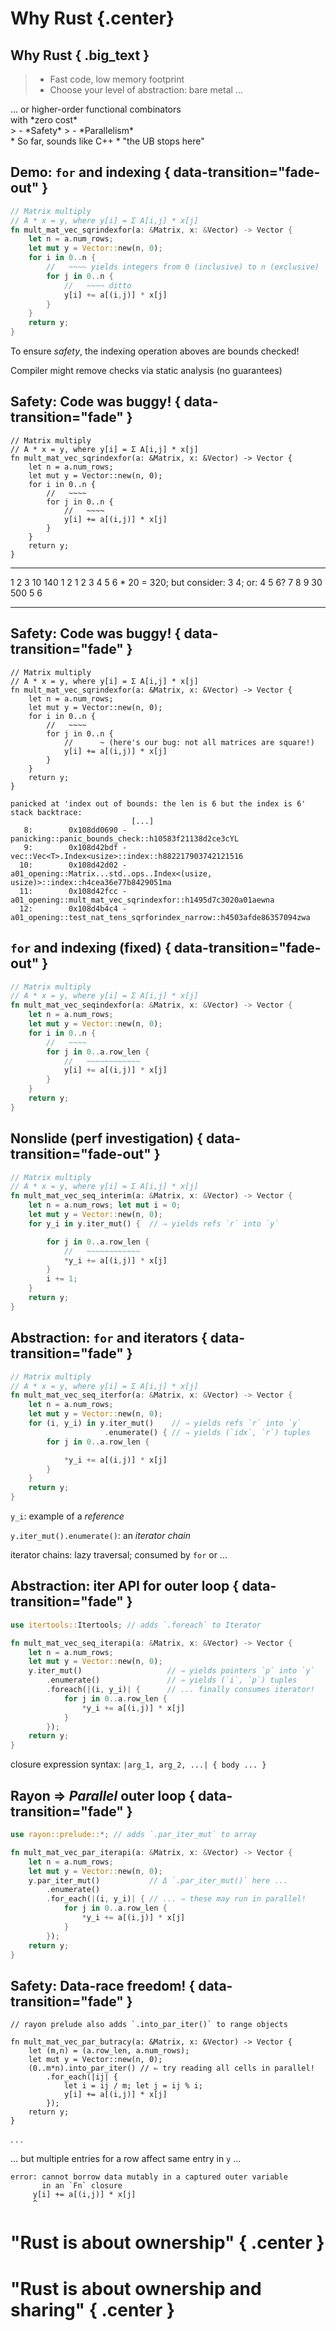 # Why Rust {.center}

## Why Rust { .big_text }

> - Fast code, low memory footprint
> - Choose your level of abstraction: bare metal ...
  <div class="fragment">... or higher-order functional combinators</div>
  <div class="fragment">with *zero cost*</div>
> - *Safety*
> - *Parallelism*

<div class="notes">
 * So far, sounds like C++
 * "the UB stops here"
</div>

<!-- Abstract Demo Support Code

```rust
#[derive(Clone, PartialEq, Eq, Debug)]
pub struct Matrix {
    num_rows: usize, row_len: usize, data: Vec<i32>,
}

#[derive(Clone, PartialEq, Eq, Debug)]
pub struct Vector {
    data: Vec<i32>,
}
impl Vector {
    pub fn new(n: usize, init: i32) -> Vector { Vector { data: vec![init; n] } }
    pub fn iter(&self) -> ::std::slice::Iter<i32> { self.data.iter() }
    pub fn iter_mut(&mut self) -> ::std::slice::IterMut<i32> { self.data.iter_mut() }
    pub fn par_iter_mut(&mut self) -> ::rayon::par_iter::slice_mut::SliceIterMut<i32> { self.data.par_iter_mut() }
}

pub struct Rows<'a> { row_len: usize, remain: &'a [i32], }

impl<'a> ::std::iter::Iterator for Rows<'a>{
    type Item = &'a [i32];
    #[inline]
    fn next(&mut self) -> Option<&'a [i32]> {
        if self.row_len > self.remain.len() {
            debug_assert_eq!(self.remain.len(), 0);
            return None;
        }
        let (pre, post) = self.remain.split_at(self.row_len);
        self.remain = post;
        return Some(pre);
    }
}

impl Matrix {
    #[inline]
    pub fn row(&self, i: usize) -> &[i32] {
        let offset = i * self.row_len;
        &self.data[offset..(offset + self.row_len)]
    }

    #[inline]
    pub fn rows(&self) -> Rows {
        debug_assert_eq!(self.data.len() % self.row_len, 0);
        Rows { row_len: self.row_len, remain: &self.data[..] }
    }
}

impl ::std::ops::Index<(usize)> for Vector {
    type Output = i32;
    fn index(&self, i: usize) -> &i32 { &self.data[i] }
}
impl ::std::ops::IndexMut<(usize)> for Vector {
    fn index_mut(&mut self, i: usize) -> &mut i32 { &mut self.data[i] }
}
impl ::std::ops::Index<(usize, usize)> for Matrix {
    type Output = i32;
    fn index(&self, (i,j): (usize, usize)) -> &i32 { &self.data[i*self.row_len + j] }
}
```
-->

## Demo: `for` and indexing { data-transition="fade-out" }

```rust
// Matrix multiply
// A * x = y, where y[i] = Σ A[i,j] * x[j]
fn mult_mat_vec_sqrindexfor(a: &Matrix, x: &Vector) -> Vector {
    let n = a.num_rows;
    let mut y = Vector::new(n, 0);
    for i in 0..n {
        //   ~~~~ yields integers from 0 (inclusive) to n (exclusive)
        for j in 0..n {
            //   ~~~~ ditto
            y[i] += a[(i,j)] * x[j]
        }
    }
    return y;
}
```

<!--
----- - -- - ---
1 2 3   10   140
4 5 6 * 20 = 320
7 8 9   30   500
----- - -- - ---
-->


To ensure *safety*, the indexing operation aboves are bounds checked!

Compiler might remove checks via static analysis (no guarantees)

## Safety: Code was buggy! { data-transition="fade" }

``` {.rust}
// Matrix multiply
// A * x = y, where y[i] = Σ A[i,j] * x[j]
fn mult_mat_vec_sqrindexfor(a: &Matrix, x: &Vector) -> Vector {
    let n = a.num_rows;
    let mut y = Vector::new(n, 0);
    for i in 0..n {
        //   ~~~~
        for j in 0..n {
            //   ~~~~
            y[i] += a[(i,j)] * x[j]
        }
    }
    return y;
}
```

- - - - -- - ----  -------------  - -- --  - - --
1 2 3   10   140                  1 2      1 2 3
4 5 6 * 20 = 320;  but consider:  3 4; or: 4 5 6?
7 8 9   30   500                  5 6
- - - - -- - ----  -------------  - -- --  - - --

## Safety: Code was buggy! { data-transition="fade" }

``` {.rust}
// Matrix multiply
// A * x = y, where y[i] = Σ A[i,j] * x[j]
fn mult_mat_vec_sqrindexfor(a: &Matrix, x: &Vector) -> Vector {
    let n = a.num_rows;
    let mut y = Vector::new(n, 0);
    for i in 0..n {
        //   ~~~~
        for j in 0..n {
            //      ~ (here's our bug: not all matrices are square!)
            y[i] += a[(i,j)] * x[j]
        }
    }
    return y;
}
```

```
panicked at 'index out of bounds: the len is 6 but the index is 6'
stack backtrace:
                           [...]
   8:        0x108dd0690 - panicking::panic_bounds_check::h10583f21138d2ce3cYL
   9:        0x108d42bdf - vec::Vec<T>.Index<usize>::index::h882217903742121516
  10:        0x108d42d02 - a01_opening::Matrix...std..ops..Index<(usize, usize)>::index::h4cea36e77b8429051ma
  11:        0x108d42fcc - a01_opening::mult_mat_vec_sqrindexfor::h1495d7c3020a01aewna
  12:        0x108d4b4c4 - a01_opening::test_nat_tens_sqrforindex_narrow::h4503afde86357094zwa
```

## `for` and indexing (fixed) { data-transition="fade-out" }


```rust
// Matrix multiply
// A * x = y, where y[i] = Σ A[i,j] * x[j]
fn mult_mat_vec_seqindexfor(a: &Matrix, x: &Vector) -> Vector {
    let n = a.num_rows;
    let mut y = Vector::new(n, 0);
    for i in 0..n {
        //   ~~~~
        for j in 0..a.row_len {
            //   ~~~~~~~~~~~~
            y[i] += a[(i,j)] * x[j]
        }
    }
    return y;
}
```

## Nonslide (perf investigation)  { data-transition="fade-out" }

```rust
// Matrix multiply
// A * x = y, where y[i] = Σ A[i,j] * x[j]
fn mult_mat_vec_seq_interim(a: &Matrix, x: &Vector) -> Vector {
    let n = a.num_rows; let mut i = 0;
    let mut y = Vector::new(n, 0);
    for y_i in y.iter_mut() {  // ⇒ yields refs `r` into `y`

        for j in 0..a.row_len {
            //   ~~~~~~~~~~~~
            *y_i += a[(i,j)] * x[j]
        }
        i += 1;
    }
    return y;
}
```

## Abstraction: `for` and iterators { data-transition="fade" }

```rust
// Matrix multiply
// A * x = y, where y[i] = Σ A[i,j] * x[j]
fn mult_mat_vec_seq_iterfor(a: &Matrix, x: &Vector) -> Vector {
    let n = a.num_rows;
    let mut y = Vector::new(n, 0);
    for (i, y_i) in y.iter_mut()    // ⇒ yields refs `r` into `y`
                     .enumerate() { // ⇒ yields (`idx`, `r`) tuples
        for j in 0..a.row_len {

            *y_i += a[(i,j)] * x[j]
        }
    }
    return y;
}
```

`y_i`: example of a *reference*

`y.iter_mut().enumerate()`: an *iterator chain*

iterator chains: lazy traversal; consumed by `for` or ...

<!-- (removing note about indexing, b/c benchmarks are not supporting point)

No indexing ⇒ No checks!

(assuming `a.rows()` is implemented well.)
-->

## Abstraction: iter API for outer loop { data-transition="fade" }
```rust
use itertools::Itertools; // adds `.foreach` to Iterator

fn mult_mat_vec_seq_iterapi(a: &Matrix, x: &Vector) -> Vector {
    let n = a.num_rows;
    let mut y = Vector::new(n, 0);
    y.iter_mut()                   // ⇒ yields pointers `p` into `y`
        .enumerate()               // ⇒ yields (`i`, `p`) tuples
        .foreach(|(i, y_i)| {      // ... finally consumes iterator!
            for j in 0..a.row_len {
                *y_i += a[(i,j)] * x[j]
            }
        });
    return y;
}
```

closure expression syntax: `|arg_1, arg_2, ...| { body ... }`

## Rayon ⇒ *Parallel* outer loop  { data-transition="fade" }
```rust
use rayon::prelude::*; // adds `.par_iter_mut` to array

fn mult_mat_vec_par_iterapi(a: &Matrix, x: &Vector) -> Vector {
    let n = a.num_rows;
    let mut y = Vector::new(n, 0);
    y.par_iter_mut()           // Δ `.par_iter_mut()` here ...
        .enumerate()
        .for_each(|(i, y_i)| { // ... ⇒ these may run in parallel!
            for j in 0..a.row_len {
                *y_i += a[(i,j)] * x[j]
            }
        });
    return y;
}
```

## Safety: Data-race freedom! { data-transition="fade" }

``` {.rust .compile_error}
// rayon prelude also adds `.into_par_iter()` to range objects

fn mult_mat_vec_par_butracy(a: &Matrix, x: &Vector) -> Vector {
    let (m,n) = (a.row_len, a.num_rows);
    let mut y = Vector::new(n, 0);
    (0..m*n).into_par_iter() // ⇐ try reading all cells in parallel!
        .for_each(|ij| {
            let i = ij / m; let j = ij % i;
            y[i] += a[(i,j)] * x[j]
        });
    return y;
}
```

. . .

... but multiple entries for a row affect same entry in `y` ...


``` {.fragment .compile_error}
error: cannot borrow data mutably in a captured outer variable
       in an `Fn` closure
     y[i] += a[(i,j)] * x[j]
     ^
```

<!-- test code

```rust
#[cfg(test)]
fn nat_mat() -> Matrix {
    Matrix { num_rows: 3, row_len: 3,
             data: vec![1,2,3,
                        4,5,6,
                        7,8,9] }
}

#[cfg(test)]
fn nat_mat_narrow() -> Matrix {
    Matrix { num_rows: 3, row_len: 2,
             data: vec![1,2,
                        3,4,
                        5,6] }
}

#[cfg(test)]
fn nat_mat_stout() -> Matrix {
    Matrix { num_rows: 2, row_len: 3,
             data: vec![1,2,3,
                        4,5,6] }
}

#[cfg(test)]
fn tens_vec() -> Vector { Vector { data: vec![10,20,30] } }

#[cfg(test)]
fn big_mat() -> Matrix {
    Matrix { num_rows: 1000, row_len: 1000,
             data: vec![10; 1000000] }
}

#[cfg(test)]
fn big_tens_vec() -> Vector { Vector { data: vec![10; 1000] } }

#[cfg(test)]
fn expect_nat_tens() -> Vector {
    Vector { data: vec![1*10 + 2*20 + 3*30,
                        4*10 + 5*20 + 6*30,
                        7*10 + 8*20 + 9*30] }
}

#[cfg(test)]
fn expect_narrow_tens() -> Vector {
    Vector { data: vec![1*10 + 2*20,
                        3*10 + 4*20,
                        5*10 + 6*20] }
}

#[cfg(test)]
fn expect_stout_tens() -> Vector {
    Vector { data: vec![1*10 + 2*20 + 3*30,
                        4*10 + 5*20 + 6*30] }
}

#[test]
fn test_nat_tens_sqrforindex() {
    assert_eq!(mult_mat_vec_sqrindexfor(&nat_mat(), &tens_vec()),
               expect_nat_tens());
}

#[should_panic]
#[test]
fn test_nat_tens_sqrforindex_narrow() {
    assert_eq!(mult_mat_vec_sqrindexfor(&nat_mat_narrow(), &tens_vec()),
               expect_narrow_tens());
}

#[should_panic]
#[test]
fn test_nat_tens_sqrforindex_stout() {
    assert_eq!(mult_mat_vec_sqrindexfor(&nat_mat_stout(), &tens_vec()),
               expect_stout_tens());
}

#[test]
fn test_nat_tens_seq_forindex() {
    assert_eq!(mult_mat_vec_seqindexfor(&nat_mat(), &tens_vec()),
               expect_nat_tens());
}

#[test]
fn test_nat_tens_seq_forindex_narrow() {
    assert_eq!(mult_mat_vec_seqindexfor(&nat_mat_narrow(), &tens_vec()),
               expect_narrow_tens());
}

#[test]
fn test_nat_tens_seq_forindex_stout() {
    assert_eq!(mult_mat_vec_seqindexfor(&nat_mat_stout(), &tens_vec()),
               expect_stout_tens());
}

#[test]
fn test_nat_tens_seq_interim() {
    assert_eq!(mult_mat_vec_seq_interim(&nat_mat(), &tens_vec()),
               expect_nat_tens());
}

#[test]
fn test_nat_tens_seq_foriter() {
    assert_eq!(mult_mat_vec_seq_iterfor(&nat_mat(), &tens_vec()),
               expect_nat_tens());
}

#[test]
fn test_nat_tens_seq_iter() {
    assert_eq!(mult_mat_vec_seq_iterapi(&nat_mat(), &tens_vec()),
               expect_nat_tens());
}

#[test]
fn test_nat_tens_par_iter() {
    assert_eq!(mult_mat_vec_par_iterapi(&nat_mat(), &tens_vec()),
               expect_nat_tens());
}

#[bench]
fn bench_seq_forindex(b: &mut ::test::Bencher) {
    let m = &big_mat(); let v = &big_tens_vec();
    b.iter(|| mult_mat_vec_seqindexfor(m, v));
}

#[bench]
fn bench_seq_interim(b: &mut ::test::Bencher) {
    let m = &big_mat(); let v = &big_tens_vec();
    b.iter(|| mult_mat_vec_seq_interim(m, v));
}

#[bench]
fn bench_seq_foriter(b: &mut ::test::Bencher) {
    let m = &big_mat(); let v = &big_tens_vec();
    b.iter(|| mult_mat_vec_seq_iterfor(m, v));
}

#[bench]
fn bench_seq_iter(b: &mut ::test::Bencher) {
    let m = &big_mat(); let v = &big_tens_vec();
    b.iter(|| mult_mat_vec_seq_iterapi(m, v));
}

#[bench]
fn bench_par_iter(b: &mut ::test::Bencher) {
    let m = &big_mat(); let v = &big_tens_vec();
    b.iter(|| mult_mat_vec_par_iterapi(m, v));
}
```

-->

# "Rust is about ownership" { .center }

# "Rust is about ownership and sharing" { .center }
